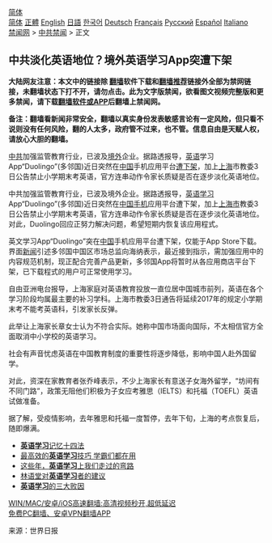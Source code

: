  <!-- 面包屑导航 --> <div class="breadcrumb"><!-- GTranslate: https://gtranslate.io/ -->  <div class="switcher notranslate">  <div class="selected">  <a href="#" onclick="return false;"> 简体</a>  </div>  <div class="option">  <a href="https://www.bannedbook.org" onclick="doGTranslate('zh-CN|zh-CN');jQuery('div.switcher div.selected a').html(jQuery(this).html());return false;" title="简体中文" class="nturl selected"> 简体</a>  <a href="https://www.bannedbook.org/zh-tw/" onclick="doGTranslate('zh-CN|zh-TW');jQuery('div.switcher div.selected a').html(jQuery(this).html());return false;" title="繁體中文" class="nturl"> 正體</a>  <a href="https://www.bannedbook.org/en/" onclick="doGTranslate('zh-CN|en');jQuery('div.switcher div.selected a').html(jQuery(this).html());return false;" title="English" class="nturl"> English</a>  <a href="https://www.bannedbook.org/ja/" onclick="doGTranslate('zh-CN|ja');jQuery('div.switcher div.selected a').html(jQuery(this).html());return false;" title="日本語" class="nturl"> 日語</a>  <a href="https://www.bannedbook.org/ko/" onclick="doGTranslate('zh-CN|ko');jQuery('div.switcher div.selected a').html(jQuery(this).html());return false;" title="한국어" class="nturl"> 한국어</a>  <a href="https://www.bannedbook.org/de/" onclick="doGTranslate('zh-CN|de');jQuery('div.switcher div.selected a').html(jQuery(this).html());return false;" title="Deutsch" class="nturl"> Deutsch</a>  <a href="https://www.bannedbook.org/fr/" onclick="doGTranslate('zh-CN|fr');jQuery('div.switcher div.selected a').html(jQuery(this).html());return false;" title="Français" class="nturl"> Français</a>  <a href="https://www.bannedbook.org/ru/" onclick="doGTranslate('zh-CN|ru');jQuery('div.switcher div.selected a').html(jQuery(this).html());return false;" title="Русский" class="nturl"> Русский</a>  <a href="https://www.bannedbook.org/es/" onclick="doGTranslate('zh-CN|es');jQuery('div.switcher div.selected a').html(jQuery(this).html());return false;" title="Español" class="nturl"> Español</a>  <a href="https://www.bannedbook.org/it/" onclick="doGTranslate('zh-CN|it');jQuery('div.switcher div.selected a').html(jQuery(this).html());return false;" title="Italiano" class="nturl"> Italiano</a>  </div>  </div>      <div class='breadcrumb-sub'><!-- Breadcrumb NavXT 6.3.0 --> <a href="https://www.bannedbook.org/" class="home">禁闻网</a> &gt; <a href="https://www.bannedbook.org/bnews/cbnews/" class="category">中共禁闻</a> &gt; 正文</div></div><h2>中共淡化英语地位？境外英语学习App突遭下架</h2> <p class="notice"><b>大陆网友注意：本文中的链接除 <a href="https://github.com/bannedbook/fanqiang" >翻墙</a>软件下载和<a href="https://github.com/killgcd/justmysocks/blob/master/README.md">翻墙推荐</a>链接外全部为禁网链接，未翻墙状态下打不开，请勿点击。此为文字版禁闻，欲看图文视频完整版和更多禁闻，请下载<a href="https://github.com/bannedbook/fanqiang">翻墙软件或APP</a>后翻墙上禁闻网。</p><p>备注：翻墙看新闻非常安全，翻墙以真实身份发表敏感言论有一定风险，但只看不说则没有任何风险，翻的人太多，政府管不过来，也不管。信息自由是天赋人权，请放心大胆的翻墙。</b></p>  <div class="entry"> <p id="summary"><a href="https://www.bannedbook.org/bnews/tag/%e4%b8%ad%e5%85%b1/" class="st_tag internal_tag" rel="tag" title="标签 中共 下的日志">中共</a>加强监管教育行业，已波及<a href="https://www.bannedbook.org/bnews/tag/%E5%A2%83%E5%A4%96/" class="st_tag internal_tag" rel="tag" title="标签 境外 下的日志">境外</a>企业。据路透报导，<a href="https://www.bannedbook.org/bnews/tag/%E8%8B%B1%E8%AF%AD/" class="st_tag internal_tag" rel="tag" title="标签 英语 下的日志">英语</a>学习App“Duolingo”(多邻国)近日突然在<span class='wp_keywordlink_affiliate'><a href="https://www.bannedbook.org/" title="中国" target="_blank">中国</a></span>手机应用平台<a href="https://www.bannedbook.org/bnews/tag/%E9%81%AD%E4%B8%8B%E6%9E%B6/" class="st_tag internal_tag" rel="tag" title="标签 遭下架 下的日志">遭下架</a>，加上<a href="https://www.bannedbook.org/bnews/tag/%e4%b8%8a%e6%b5%b7/" class="st_tag internal_tag" rel="tag" title="标签 上海 下的日志">上海</a>市教委3日公告禁止小学期末考英语，官方连串动作令家长质疑是否在逐步淡化英语地位。</p> <p id="conimg">中共加强监管教育行业，已波及境外企业。据路透报导，<a href="https://www.bannedbook.org/bnews/tag/%E8%8B%B1%E8%AF%AD%E5%AD%A6%E4%B9%A0/" class="st_tag internal_tag" rel="tag" title="标签 英语学习 下的日志">英语学习</a>App“Duolingo”(多邻国)近日突然在<a href="https://www.bannedbook.org/bnews/tag/%E4%B8%AD%E5%9B%BD%E6%89%8B%E6%9C%BA/" class="st_tag internal_tag" rel="tag" title="标签 中国手机 下的日志">中国手机</a>应用平台遭下架，加上<a href="https://www.bannedbook.org/bnews/tag/%E4%B8%8A%E6%B5%B7%E5%B8%82/" class="st_tag internal_tag" rel="tag" title="标签 上海市 下的日志">上海市</a>教委3日公告禁止小学期末考英语，官方连串动作令家长质疑是否在逐步淡化英语地位。对此，Duolingo回应正努力解决问题，希望短期内恢复该应用程式。</p>  <p>英文学习App“Duolingo”突在<a href="https://www.bannedbook.org/bnews/tag/%E4%B8%AD%E5%9B%BD/" class="st_tag internal_tag" rel="tag" title="标签 中国 下的日志">中国</a>手机应用平台遭下架，仅能于App Store下载。界面<span class='wp_keywordlink_affiliate'><a href="https://www.bannedbook.org/" title="新闻">新闻</a></span>引述多邻国中国区市场总监向海纳表示，最近接到指示，需加强应用中的内容规范机制，现正配合完善产品更新，多邻国App将暂时从各应用商店平台下架，已下载程式的用户可正常使用学习。</p> <p>自由亚洲电台报导，上海家庭对英语教育投放一直位居中国城市前列，英语在各个学习阶段均属最主要的补习学科。上海市教委3日通告将延续2017年的规定小学期末考不能考英语科，引发家长反弹。</p>  <p>此举让上海家长章女士认为不符合实际。她称中国市场面向国际，不太相信官方全面取消中小学校的英语学习。</p> <p>社会有声音忧虑英语在中国教育制度的重要性将逐步降低，影响中国人赴外国留学。</p>  <p>对此，资深在家教育者张乔峰表示，不少上海家长有意送子女海外留学，“坊间有不同门路”，政策无阻他们积极为子女应考雅思（IELTS）和托福（TOEFL）英语试做准备。</p> <p>据了解，受疫情影响，去年雅思和托福一度暂停，去年下旬，上海的考点恢复后，随即爆满。</p>  <ul class='op-related-articles' title='相关阅读'> <li><a href='https://www.bannedbook.org/bnews/lifebaike/20200817/1381504.html' target='_blank'><b>英语学习</b>记忆十四法</a></li> <li><a href='https://www.bannedbook.org/bnews/lifebaike/20171113/855204.html' target='_blank'>最高效的<b>英语学习</b>技巧 学霸们都在用</a></li> <li><a href='https://www.bannedbook.org/bnews/ssgc/20140506/694506.html' target='_blank'>这些年，<b>英语学习</b>上我们走过的弯路</a></li> <li><a href='https://www.bannedbook.org/bnews/lifebaike/20150906/666570.html' target='_blank'>林语堂对<b>英语学习</b>者的建议</a></li> <li><a href='https://www.bannedbook.org/bnews/lifebaike/20141204/663928.html' target='_blank'><b>英语学习</b>的三大败因</a></li> </ul> <p class="texttj"> <a href="https://github.com/bannedbook/fanqiang/wiki/V2ray%E6%9C%BA%E5%9C%BA" target="_blank">WIN/MAC/安卓/iOS高速翻墙:高清视频秒开,超低延迟</a><br/> <a href="https://github.com/bannedbook/fanqiang/wiki/%E7%A6%81%E9%97%BB%E7%BD%91%E5%AE%89%E5%8D%93%E7%BF%BB%E5%A2%99%E6%96%B0%E9%97%BBAPP" target="_blank">免费PC翻墙、安卓VPN翻墙APP</a></p><p> 来源：世界日报 </p><a name='sharetosocial'></a>  <div style="margin-bottom:5px;padding-bottom:5px;clear:both"> <div id="archive-pix-1" class="banner-ads"> <!-- AuctionX Display platform tag START --> <div id="26318x728x90x621x_ADSLOT2" clicktrack="%%CLICK_URL_ESC%%"></div> <!-- AuctionX Display platform tag END --> </div> <div id="archive-pix-2" class="banner-ads"> <!-- AuctionX Display platform tag START --> <div id="26315x300x250x621x_ADSLOT2" clicktrack="%%CLICK_URL_ESC%%"></div> <!-- AuctionX Display platform tag END --> </div> </div>  <div id="archive-pix-1" class="banner-ads"> <!-- AuctionX Display platform tag START --> <div id="26318x728x90x621x_ADSLOT3" clicktrack="%%CLICK_URL_ESC%%"></div> <!-- AuctionX Display platform tag END --> </div> </div><!--END ENTRY--> 
